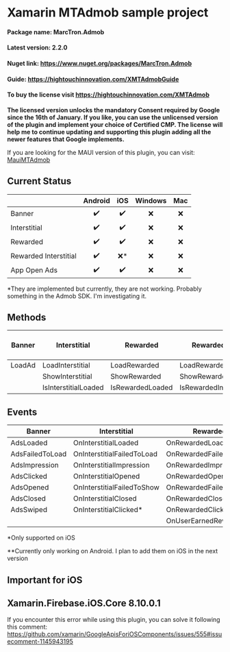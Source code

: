 
# Xamarin MTAdmob sample project

#### Package name: MarcTron.Admob 
#### Latest version: 2.2.0
#### Nuget link: https://www.nuget.org/packages/MarcTron.Admob
#### Guide: https://hightouchinnovation.com/XMTAdmobGuide
#### To buy the license visit https://hightouchinnovation.com/XMTAdmob


**The licensed version unlocks the mandatory Consent required by Google since the 16th of January. 
If you like, you can use the unlicensed version of the plugin and implement your choice of Certified CMP.
The license will help me to continue updating and supporting this plugin adding all the newer features that Google implements.**

If you are looking for the MAUI version of this plugin, you can visit: [MauiMTAdmob](https://github.com/marcojak/MauiMTAdmob)

## Current Status

|                       | **Android** | **iOS** | **Windows** | **Mac** |
|-----------------------|:-------------:|:---------:|:---------:|:---------:|
| Banner                |     :heavy_check_mark:     |   :heavy_check_mark:      |    :x:  |    :x:  |
| Interstitial          |     :heavy_check_mark:     |  :heavy_check_mark:       |    :x:  |    :x:  |
| Rewarded              |    :heavy_check_mark:    |    :heavy_check_mark:     |    :x:  |    :x:  |
| Rewarded Interstitial |   :heavy_check_mark:    |    :x:*  |    :x:  |    :x:  |
| App Open Ads          |     :heavy_check_mark:     |   :heavy_check_mark:      |    :x:  |    :x:  |

*They are implemented but currently, they are not working. Probably something in the Admob SDK. I'm investigating it.

## Methods
| **Banner** | **Interstitial**     | **Rewarded**     | **Rewarded Interstitial**  | **App Open Ads**  |
|:----------:|--------------------|----------------|--------------------------|--------------------------|
| LoadAd     | LoadInterstitial     | LoadRewarded     | LoadRewardedInterstitial     | - |
|            | ShowInterstitial     | ShowRewarded     | ShowRewardedInterstitial     ||
|            | IsInterstitialLoaded | IsRewardedLoaded | IsRewardedInterstitialLoaded ||


## Events
| **Banner**      | **Interstitial**           | **Rewarded**         | **Rewarded Interstitial** | **App Open Ads** |
|-----------------|----------------------------|----------------------|---------------------------|------------------|
| AdsLoaded       | OnInterstitialLoaded       | OnRewardedLoaded     | OnRewardedLoaded          |OnAppOpenAdLoaded|
| AdsFailedToLoad | OnInterstitialFailedToLoad | OnRewardedFailedToLoad| OnRewardedFailedToLoad|OnAppOpenFailedToLoad|
| AdsImpression   | OnInterstitialImpression   | OnRewardedImpression | OnRewardedImpression |OnAppOpenImpression**|
| AdsClicked      | OnInterstitialOpened	   | OnRewardedOpened	  | OnRewardedOpened	  |OnAppOpenOpened**|
| AdsOpened		  | OnInterstitialFailedToShow | OnRewardedFailedToShow| OnRewardedFailedToShow|OnAppOpenFailedToShow**|
| AdsClosed       | OnInterstitialClosed	   | OnRewardedClosed	  | OnRewardedClosed	  |OnAppOpenClosed**|
| AdsSwiped 	  | OnInterstitialClicked*     | OnRewardedClicked*   | OnRewardedClicked*|OnAppOpenClicked**|
|  				  | 						   | OnUserEarnedReward   | OnUserEarnedReward||

*Only supported on iOS

**Currently only working on Android. I plan to add them on iOS in the next version

## Important for iOS

## Xamarin.Firebase.iOS.Core 8.10.0.1

If you encounter this error while using this plugin, you can solve it following this comment: https://github.com/xamarin/GoogleApisForiOSComponents/issues/555#issuecomment-1145943195

